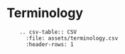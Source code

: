 # Terminology

```eval_rst
    .. csv-table:: CSV
      :file: assets/terminology.csv
      :header-rows: 1

```
